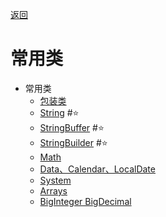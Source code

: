 [返回](index.md)

# 常用类

- 常用类
	- [包装类](包装类.md)
	- [String](String.md) #⭐️ 
	- [StringBuffer](StringBuffer.md) #⭐️ 
	- [StringBuilder](StringBuilder.md) #⭐️ 
	- [Math](Math.md)
	- [Data、Calendar、LocalDate](Data、Calendar、LocalDate.md)
	- [System](System.md) 
	- [Arrays](Arrays.md)
	- [BigInteger BigDecimal](BigInteger_BigDecimal.md)  